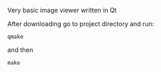 Very basic image viewer written in Qt

After downloading go to project directory and run:

```
qmake
```

and then

```
make
```
